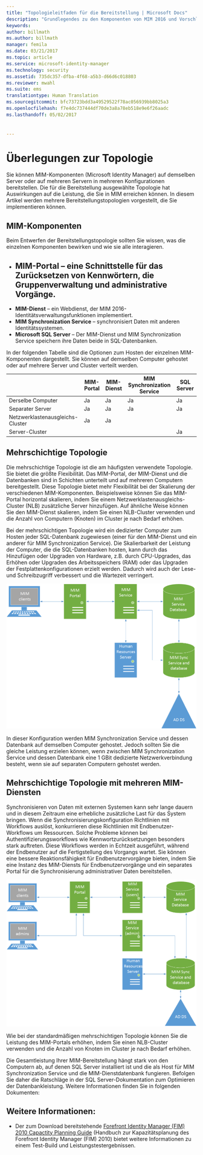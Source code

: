 ```yaml
---
title: "Topologieleitfaden für die Bereitstellung | Microsoft Docs"
description: "Grundlegendes zu den Komponenten von MIM 2016 und Vorschläge, wie Sie diese in Ihrer Umgebung bereitstellen können."
keywords: 
author: billmath
ms.author: billmath
manager: femila
ms.date: 03/21/2017
ms.topic: article
ms.service: microsoft-identity-manager
ms.technology: security
ms.assetid: 735dc357-dfba-4f68-a5b3-d66d6c018803
ms.reviewer: mwahl
ms.suite: ems
translationtype: Human Translation
ms.sourcegitcommit: bfc73723bdd3a49529522f78ac056939bb8025a3
ms.openlocfilehash: f7e4dc737444df70de3a8a78eb518e9e6f26aadc
ms.lasthandoff: 05/02/2017


---
```



# <a name="topology-considerations"></a>Überlegungen zur Topologie
Sie können MIM-Komponenten (Microsoft Identity Manager) auf demselben Server oder auf mehreren Servern in mehreren Konfigurationen bereitstellen. Die für die Bereitstellung ausgewählte Topologie hat Auswirkungen auf die Leistung, die Sie in MIM erreichen können. In diesem Artikel werden mehrere Bereitstellungstopologien vorgestellt, die Sie implementieren können.

## <a name="mim-components"></a>MIM-Komponenten
Beim Entwerfen der Bereitstellungstopologie sollten Sie wissen, was die einzelnen Komponenten bewirken und wie sie alle interagieren.

- <a name="mim-portal---an-interface-for-password-resets-group-management-and-administrative-operations"></a>**MIM-Portal** – eine Schnittstelle für das Zurücksetzen von Kennwörtern, die Gruppenverwaltung und administrative Vorgänge.
    -
- **MIM-Dienst** – ein Webdienst, der MIM 2016-Identitätsverwaltungsfunktionen implementiert.
- **MIM Synchronization Service** – synchronisiert Daten mit anderen Identitätssystemen.
- **Microsoft SQL Server** – Der MIM-Dienst und MIM Synchronization Service speichern ihre Daten beide in SQL-Datenbanken.

In der folgenden Tabelle sind die Optionen zum Hosten der einzelnen MIM-Komponenten dargestellt. Sie können auf demselben Computer gehostet oder auf mehrere Server und Cluster verteilt werden.

| | MIM-Portal | MIM-Dienst | MIM Synchronization Service | SQL Server |
| --- | --- | --- | --- | --- |
| Derselbe Computer | Ja | Ja | Ja | Ja |
| Separater Server | Ja | Ja | Ja | Ja |
| Netzwerklastenausgleichs-Cluster | Ja | Ja | | |
| Server-Cluster | | | | Ja |


## <a name="multitier-topology"></a>Mehrschichtige Topologie
Die mehrschichtige Topologie ist die am häufigsten verwendete Topologie. Sie bietet die größte Flexibilität. Das MIM-Portal, der MIM-Dienst und die Datenbanken sind in Schichten unterteilt und auf mehreren Computern bereitgestellt. Diese Topologie bietet mehr Flexibilität bei der Skalierung der verschiedenen MIM-Komponenten. Beispielsweise können Sie das MIM-Portal horizontal skalieren, indem Sie einem Netzwerklastenausgleichs-Cluster (NLB) zusätzliche Server hinzufügen. Auf ähnliche Weise können Sie den MIM-Dienst skalieren, indem Sie einen NLB-Cluster verwenden und die Anzahl von Computern (Knoten) im Cluster je nach Bedarf erhöhen.

Bei der mehrschichtigen Topologie wird ein dedizierter Computer zum Hosten jeder SQL-Datenbank zugewiesen (einer für den MIM-Dienst und ein anderer für MIM Synchronization Service). Die Skalierbarkeit der Leistung der Computer, die die SQL-Datenbanken hosten, kann durch das Hinzufügen oder Upgraden von Hardware, z.B. durch CPU-Upgrades, das Erhöhen oder Upgraden des Arbeitsspeichers (RAM) oder das Upgraden der Festplattenkonfigurationen erzielt werden. Dadurch wird auch der Lese- und Schreibzugriff verbessert und die Wartezeit verringert.

![Diagramm: mehrschichtige Topologie in MIM](media/MIM-topo-multitier.png)

In dieser Konfiguration werden MIM Synchronization Service und dessen Datenbank auf demselben Computer gehostet. Jedoch sollten Sie die gleiche Leistung erzielen können, wenn zwischen MIM Synchronization Service und dessen Datenbank eine 1 GBit dedizierte Netzwerkverbindung besteht, wenn sie auf separaten Computern gehostet werden.


## <a name="multitier-topology-with-multiple-mim-services"></a>Mehrschichtige Topologie mit mehreren MIM-Diensten
Synchronisieren von Daten mit externen Systemen kann sehr lange dauern und in diesem Zeitraum eine erhebliche zusätzliche Last für das System bringen. Wenn die Synchronisierungskonfiguration Richtlinien mit Workflows auslöst, konkurrieren diese Richtlinien mit Endbenutzer-Workflows um Ressourcen. Solche Probleme können bei Authentifizierungsworkflows wie Kennwortzurücksetzungen besonders stark auftreten. Diese Workflows werden in Echtzeit ausgeführt, während der Endbenutzer auf die Fertigstellung des Vorgangs wartet. Sie können eine bessere Reaktionsfähigkeit für Endbenutzervorgänge bieten, indem Sie eine Instanz des MIM-Diensts für Endbenutzervorgänge und ein separates Portal für die Synchronisierung administrativer Daten bereitstellen.

![Diagramm: mehrschichtige Topologie in mehreren MIM-Diensten](media/MIM-topo-multitier-multiservice.png)

Wie bei der standardmäßigen mehrschichtigen Topologie können Sie die Leistung des MIM-Portals erhöhen, indem Sie einen NLB-Cluster verwenden und die Anzahl von Knoten im Cluster je nach Bedarf erhöhen.

Die Gesamtleistung Ihrer MIM-Bereitstellung hängt stark von den Computern ab, auf denen SQL Server installiert ist und die als Host für MIM Synchronization Service und die MIM-Dienstdatenbank fungieren. Befolgen Sie daher die Ratschläge in der SQL Server-Dokumentation zum Optimieren der Datenbankleistung. Weitere Informationen finden Sie in folgenden Dokumenten:

## <a name="see-also"></a>Weitere Informationen:
- Der zum Download bereitstehende [Forefront Identity Manager (FIM) 2010 Capactity Planning Guide](http://go.microsoft.com/fwlink/?LinkId=200180) (Handbuch zur Kapazitätsplanung des Forefront Identity Manager (FIM) 2010) bietet weitere Informationen zu einem Test-Build und Leistungstestergebnissen.

